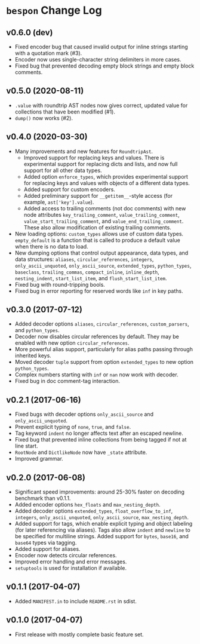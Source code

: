 # `bespon` Change Log


## v0.6.0 (dev)

* Fixed encoder bug that caused invalid output for inline strings starting
  with a quotation mark (#3).
* Encoder now uses single-character string delimiters in more cases.
* Fixed bug that prevented decoding empty block strings and empty block
  comments.



## v0.5.0 (2020-08-11)

* `.value` with roundtrip AST nodes now gives correct, updated value for
  collections that have been modified (#1).
* `dump()` now works (#2).



## v0.4.0 (2020-03-30)

* Many improvements and new features for `RoundtripAst`.
  - Improved support for replacing keys and values.  There is experimental
    support for replacing dicts and lists, and now full support for all other
    data types.
  - Added option `enforce_types`, which provides experimental support for
    replacing keys and values with objects of a different data types.
  - Added support for custom encoders.
  - Added preliminary support for `__getitem__`-style access (for example,
    `ast['key'].value`).
  - Added access to trailing comments (not doc comments) with new node
    attributes `key_trailing_comment`, `value_trailing_comment`,
    `value_start_trailing_comment`, and `value_end_trailing_comment`.  These
    also allow modification of existing trailing comments.
* New loading options:  `custom_types` allows use of custom data types.
  `empty_default` is a function that is called to produce a
  default value when there is no data to load.
* New dumping options that control output appearance, data types, and data
  structures:  `aliases`, `circular_references`, `integers`,
  `only_ascii_unquoted`, `only_ascii_source`, `extended_types`,
  `python_types`, `baseclass`, `trailing_commas`, `compact_inline`,
  `inline_depth`, `nesting_indent`, `start_list_item`, and
  `flush_start_list_item`.
* Fixed bug with round-tripping bools.
* Fixed bug in error reporting for reserved words like `inf` in key paths.


## v0.3.0 (2017-07-12)

* Added decoder options `aliases`, `circular_references`, `custom_parsers`,
  and `python_types`.
* Decoder now disables circular references by default.  They may be enabled
  with new option `circular_references`.
* More powerful alias support, particularly for alias paths passing through
  inherited keys.
* Moved decoder `tuple` support from option `extended_types` to new option
  `python_types`.
* Complex numbers starting with `inf` or `nan` now work with decoder.
* Fixed bug in doc comment-tag interaction.


## v0.2.1 (2017-06-16)

* Fixed bugs with decoder options `only_ascii_source` and
  `only_ascii_unquoted`.
* Prevent explicit typing of `none`, `true`, and `false`.
* Tag keyword `indent` no longer affects text after an escaped newline.
* Fixed bug that prevented inline collections from being tagged if not at line
  start.
* `RootNode` and `DictlikeNode` now have `_state` attribute.
* Improved grammar.


## v0.2.0 (2017-06-08)

* Significant speed improvements: around 25-30% faster on decoding benchmark
  than v0.1.1.
* Added encoder options `hex_floats` and `max_nesting_depth`.
* Added decoder options `extended_types`, `float_overflow_to_inf`,
  `integers`, `only_ascii_unquoted`, `only_ascii_source`, `max_nesting_depth`.
* Added support for tags, which enable explicit typing and object labeling
  (for later referencing via aliases).  Tags also allow `indent` and `newline`
  to be specified for multiline strings.  Added support for `bytes`, `base16`,
  and `base64` types via tagging.
* Added support for aliases.
* Encoder now detects circular references.
* Improved error handling and error messages.
* `setuptools` is used for installation if available.


## v0.1.1 (2017-04-07)

* Added `MANIFEST.in` to include `README.rst` in sdist.


## v0.1.0 (2017-04-07)

* First release with mostly complete basic feature set.
